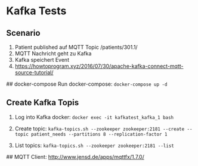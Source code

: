 # Kafka Tests

## Scenario
1. Patient published auf MQTT Topic /patients/301.1/
2. MQTT Nachricht geht zu Kafka
3. Kafka speichert Event
4. https://howtoprogram.xyz/2016/07/30/apache-kafka-connect-mqtt-source-tutorial/


## docker-compose
Run docker-compose:
`docker-compose up -d`

## Create Kafka Topis
1. Log into Kafka docker:
`docker exec -it kafkatest_kafka_1 bash`

2. Create topic:
`kafka-topics.sh --zookeeper zookeeper:2181 --create --topic patient_needs --partitions 8 --replication-factor 1`

3. List topics:
`kafka-topics.sh --zookeeper zookeeper:2181 --list`


## MQTT 
Client: http://www.jensd.de/apps/mqttfx/1.7.0/